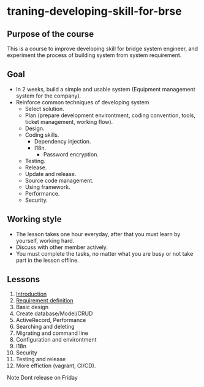 # traning-developing-skill-for-brse

## Purpose of the course

This is a course to improve developing skill for bridge system engineer, and experiment the process of building system from system requirement.

## Goal

* In 2 weeks, build a simple and usable system (Equipment management system for the company).
* Reinforce common techniques of developing system
  * Select solution.
  * Plan (prepare development environtment, coding convention, tools, ticket management, working flow).
  * Design.
  * Coding skills.
    * Dependency injection.
    * I18n.
		* Password encryption.
  * Testing.
  * Release.
  * Update and release.
  * Source code management.
  * Using framework.
  * Performance.
  * Security.

## Working style

* The lesson takes one hour everyday, after that you must learn by yourself, working hard.
* Discuss with other member actively.
* You must complete the tasks, no matter what you are busy or not take part in the lesson offline.

## Lessons

1. [Introduction](./docs/introduction/README.md)
2. [Requirement definition](./docs/requirement/README.md)
2. Basic design
3. Create database/Model/CRUD
4. ActiveRecord, Performance
5. Searching and deleting
6. Migrating and command line
7. Configuration and environtment
7. I18n
8. Security
9. Testing and release
10. More effiction (vagrant, CI/CD).

Note
Dont release on Friday

